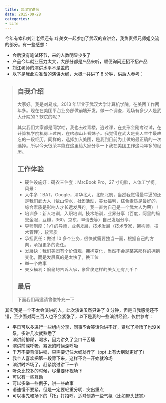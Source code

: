 ```yaml
---
title: 武汉宣讲会
date: 2015-09-28
categories:
- Life
---
```


今年有幸和刘江老师还有 zj 美女一起参加了武汉的宣讲会，我负责师兄师姐交流的部分。有一些感想：

- 会后没有笔试环节，来的人数明显少多了
- 产品今年就业压力太大，大部分都是产品来听，顺便询问还招不招产品
- 刘江老师的演讲水平不是盖的
- 以下是我此次准备的演讲大纲，大概一共讲了 8 分钟，供后人参考：

> ## 自我介绍
>
> 大家好。我是刘易成，2013 年毕业于武汉大学计算机学院。在美团工作两年多。现在在美团平台业务部做前端开发。做一个调查，现场有多少人是武大计院的？软院的呢？
>
> 其实我们大家都是同学哈，我也去过青楼，逃过课，在变形金刚考过试，在计算机学院机房上过网，在珞珈山上看妹子。我觉得在武大是我人生中最难忘的一段经历。同样的，选择加入美团，是我到目前为止做的最正确的一次选择。所以今天很荣幸能在这里给大家分享一下我在美团工作这两年多的经历。
>
> ## 工作体验
>
> - 硬件设施好：码农三件套：MacBook Pro，27 寸电脑，人体工学椅。风景：
> - 大牛多：BAT，Google，清华北大，北邮北航，当然我觉得最牛逼的还是我们武大人（依山傍水，社团活动，美女福利，综合素质是最好的，综合素质是影响人才长远发展的。我一直为自己是一个武大人为荣）！
> - 培训多：新人培训，入职培训，技术培训，业界分享（百度，阿里的蚂蚁金服，豆瓣，360，京东，申请去等）自己发起分享，
> - 导师制度：1v1 的导师，业务发展，技术发展（技术专家，架构师，技术管理），软素质
> - 承担责任：做过 10 多个业务，很快就需要独当一面，根据自己的方向，承担更多的责任。
> - 发展快：我们美团有个价值观，拥抱变化，当然不会是某某那样的拥抱变化，而是发展真的是太快了，换工位
> - 举一个故事
> - 美女福利：偷偷的告诉大家，像曾俊这样的美女还有几千个
>
> ## 最后
>
> 下面我们再邀请曾俊补充一下

<!-- more -->

其实我是一个不太会演讲的人，此次演讲虽然只讲了 8 分钟，但是自我感觉还不错，至少面对两三百人也不会紧张了，以下是我的一些演讲经验，仅供参考：

- 平日可以多进行一些组内分享，同事不会笑话你讲不好，紧张了冷场了也没关系，多讲几次就熟悉了
- 演讲前排尿，喝水，因为讲久了会口干舌燥
- 演讲前深呼吸，紧张的时候深呼吸
- 千万不要背演讲稿，只需要记住大纲就行了（ppt 上有大纲就更好了）
- 我个人喜欢把第一段背下来，这样不会一开始就冷场
- 演讲时冷场了，赶紧跳过讲下一节
- 听众比较多的时候，尽量要环视场下
- 可以有一些互动
- 可以多举一些例子，讲一些故事
- 语速慢不要紧，但是一定要轻重分明，突出重点
- 可以事先和场下的「托」打招呼，适时创造一些气氛（比如带头鼓掌）
